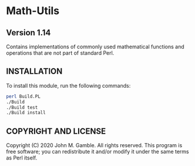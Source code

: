 # Math-Utils
## Version 1.14

Contains implementations of commonly used mathematical functions
and operations that are not part of standard Perl.

## INSTALLATION

To install this module, run the following commands:

```bash
perl Build.PL
./Build
./Build test
./Build install
```

## COPYRIGHT AND LICENSE

Copyright (C) 2020 John M. Gamble. All rights reserved. This program is
free software; you can redistribute it and/or modify it under the same
terms as Perl itself.
